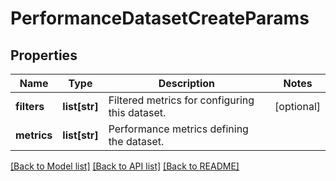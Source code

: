 # PerformanceDatasetCreateParams

## Properties
Name | Type | Description | Notes
------------ | ------------- | ------------- | -------------
**filters** | **list[str]** | Filtered metrics for configuring this dataset. | [optional] 
**metrics** | **list[str]** | Performance metrics defining the dataset. | 

[[Back to Model list]](../README.md#documentation-for-models) [[Back to API list]](../README.md#documentation-for-api-endpoints) [[Back to README]](../README.md)



